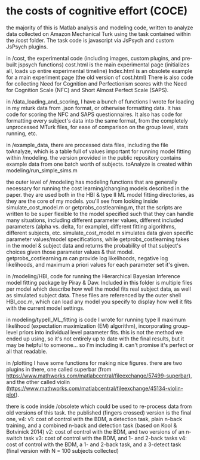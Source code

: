 # the costs of cognitive effort (COCE)
the majority of this is Matlab analysis and modeling code, written to analyze data collected on Amazon Mechanical Turk using the task contained within the /cost folder.
The task code is javascript via JsPsych and custom JsPsych plugins.

in /cost, the experimental code (including images, custom plugins, and pre-built jspsych functions)
cost.html is the main experimental page (initializes all, loads up entire experimental timeline)
Index.html is an obsolete example for a main experiment page (the old version of cost.html)
There is also code for collecting Need for Cognition and Perfectionism scores with the Need for Cognition Scale (NFC) and Short Almost Perfect Scale (SAPS).

in /data_loading_and_scoring, I have a bunch of functions I wrote for loading in my mturk data from .json format, or otherwise formatting data. It has code for scoring the NFC and SAPS questionnaires. It also has code for formatting every subject's data into the same format, from the completely unprocessed MTurk files, for ease of comparison on the group level, stats running, etc.

in /example_data, there are processed data files, including the file toAnalyze,
which is a table full of values important for running model fitting within /modeling.
the version provided in the public repository contains example data from one batch
worth of subjects. toAnalyze is created within modeling/run_simple_sims.m

the outer level of /modeling has modeling functions that are generally necessary for running the cost learning/changing models described in the paper. they are used both in the HBI & type II ML model fitting directories, as they are the core of my models. you'll see from looking inside simulate_cost_model.m or getprobs_costlearning.m, that the scripts are written to be super flexible to the model specified such that they can handle many situations, including different parameter values, different included parameters (alpha vs. delta, for example), different fitting algorithms, different subjects, etc. simulate_cost_model.m simulates data given specific parameter values/model specifications, while getprobs_costlearning takes in the model & subject data and returns the probability of that subject's choices given those parameter values & that model. getprobs_costlearning.m can provide log likelihoods, negative log likelihoods, and maximum a priori values for each parameter set it's given.

in /modeling/HBI, code for running the Hierarchical Bayesian Inference model fitting package by Piray & Daw. Included in this folder is multiple files per model which describe how well the model fits real subject data, as well as simulated subject data. These files are referenced by the outer shell HBI_coc.m, which can load any model you specify to display how well it fits with the current model settings.

in modeling/typeII_ML_fitting is code I wrote for running type II maximum likelihood (expectation maximization (EM) algorithm), incorporating group-level priors into individual level parameter fits. this is not the method we ended up using, so it's not entirely up to date with the final results, but it may be helpful to someone... so I'm including it. can't promise it's perfect or all that readable.

in /plotting I have some functions for making nice figures. there are two plugins in there, one called superbar (from https://www.mathworks.com/matlabcentral/fileexchange/57499-superbar), and the other called violin (https://www.mathworks.com/matlabcentral/fileexchange/45134-violin-plot).

there is code inside /obsolete which could be used to re-process data from old versions of this task. the published (fingers crossed) version is the final one, v4:
v1: cost of control with the BDM, a detection task, plain n-back training, and a combined n-back and detection task (based on Kool & Botvinick 2014)
v2: cost of control with the BDM, and two versions of an n-switch task
v3: cost of control with the BDM, and 1- and 2-back tasks
v4: cost of control with the BDM, a 1- and 2-back task, and a 3-detect task (final version with N = 100 subjects collected)
